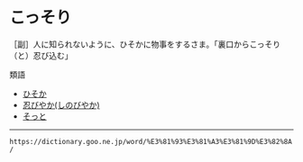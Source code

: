 # こっそり

［副］人に知られないように、ひそかに物事をするさま。「裏口からこっそり（と）忍び込む」

類語

-   [ひそか](https://dictionary.goo.ne.jp/word/%E5%AF%86%E3%81%8B_%28%E3%81%B2%E3%81%9D%E3%81%8B%29/#jn-184957)
-   [忍びやか(しのびやか)](https://dictionary.goo.ne.jp/word/%E5%BF%8D%E3%81%B3%E3%82%84%E3%81%8B/#jn-99719)
-   [そっと](https://dictionary.goo.ne.jp/word/%E3%81%9D%E3%81%A3%E3%81%A8/#jn-130854)

---
`https://dictionary.goo.ne.jp/word/%E3%81%93%E3%81%A3%E3%81%9D%E3%82%8A/`